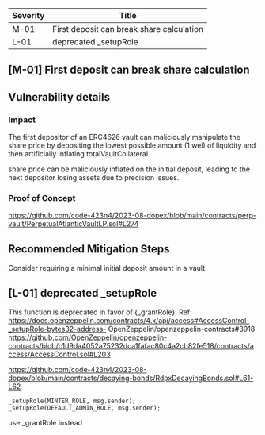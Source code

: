 | Severity | Title |
| -------- | -------- | 
|M-01 |First deposit can break share calculation|
|L-01 |deprecated _setupRole  |

## [M-01] First deposit can break share calculation
## Vulnerability details
### Impact
The first depositor of an ERC4626 vault can maliciously manipulate the share price by depositing the lowest possible amount (1 wei) of liquidity and then artificially inflating totalVaultCollateral.

share price can be maliciously inflated on the initial deposit, leading to the next depositor losing assets due to precision issues.
### Proof of Concept
https://github.com/code-423n4/2023-08-dopex/blob/main/contracts/perp-vault/PerpetualAtlanticVaultLP.sol#L274
## Recommended Mitigation Steps
Consider requiring a minimal initial deposit amount in a vault.

## [L-01] deprecated _setupRole 
This function is deprecated in favor of {_grantRole}.
Ref:
https://docs.openzeppelin.com/contracts/4.x/api/access#AccessControl-_setupRole-bytes32-address-
OpenZeppelin/openzeppelin-contracts#3918
https://github.com/OpenZeppelin/openzeppelin-contracts/blob/c1d9da4052a75232dca1fafac80c4a2cb82fe518/contracts/access/AccessControl.sol#L203


https://github.com/code-423n4/2023-08-dopex/blob/main/contracts/decaying-bonds/RdpxDecayingBonds.sol#L61-L62
```
_setupRole(MINTER_ROLE, msg.sender);
_setupRole(DEFAULT_ADMIN_ROLE, msg.sender);
```
use _grantRole instead